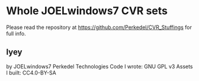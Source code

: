 # Whole JOELwindows7 CVR sets

Please read the repository at https://github.com/Perkedel/CVR_Stuffings for full info.

## Iyey

by JOELwindows7
Perkedel Technologies
Code I wrote: GNU GPL v3
Assets I built: CC4.0-BY-SA